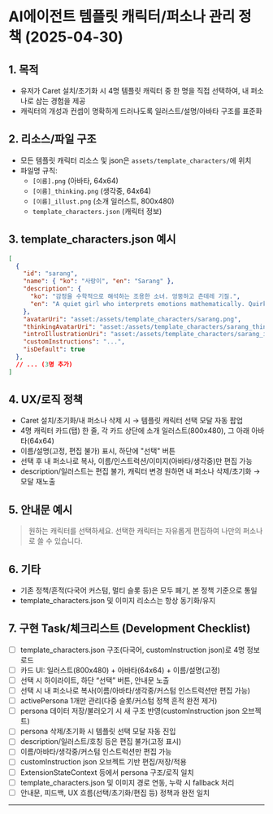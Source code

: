 # AI에이전트 템플릿 캐릭터/퍼소나 관리 정책 (2025-04-30)

## 1. 목적
- 유저가 Caret 설치/초기화 시 4명 템플릿 캐릭터 중 한 명을 직접 선택하여, 내 퍼소나로 삼는 경험을 제공
- 캐릭터의 개성과 컨셉이 명확하게 드러나도록 일러스트/설명/아바타 구조를 표준화

## 2. 리소스/파일 구조
- 모든 템플릿 캐릭터 리소스 및 json은 `assets/template_characters/`에 위치
- 파일명 규칙:
  - `[이름].png` (아바타, 64x64)
  - `[이름]_thinking.png` (생각중, 64x64)
  - `[이름]_illust.png` (소개 일러스트, 800x480)
  - `template_characters.json` (캐릭터 정보)

## 3. template_characters.json 예시
```json
[
  {
    "id": "sarang",
    "name": { "ko": "사랑이", "en": "Sarang" },
    "description": {
      "ko": "감정을 수학적으로 해석하는 조용한 소녀. 엉뚱하고 츤데레 기질.",
      "en": "A quiet girl who interprets emotions mathematically. Quirky and a bit tsundere."
    },
    "avatarUri": "asset:/assets/template_characters/sarang.png",
    "thinkingAvatarUri": "asset:/assets/template_characters/sarang_thinking.png",
    "introIllustrationUri": "asset:/assets/template_characters/sarang_illust.png",
    "customInstructions": "...",
    "isDefault": true
  },
  // ... (3명 추가)
]
```

## 4. UX/로직 정책
- Caret 설치/초기화/내 퍼소나 삭제 시 → 템플릿 캐릭터 선택 모달 자동 팝업
- 4명 캐릭터 카드(탭) 한 줄, 각 카드 상단에 소개 일러스트(800x480), 그 아래 아바타(64x64)
- 이름/설명(고정, 편집 불가) 표시, 하단에 "선택" 버튼
- 선택 후 내 퍼소나로 복사, 이름/인스트럭션/이미지(아바타/생각중)만 편집 가능
- description/일러스트는 편집 불가, 캐릭터 변경 원하면 내 퍼소나 삭제/초기화 → 모달 재노출

## 5. 안내문 예시
> 원하는 캐릭터를 선택하세요. 선택한 캐릭터는 자유롭게 편집하여 나만의 퍼소나로 쓸 수 있습니다.

## 6. 기타
- 기존 정책/흔적(다국어 커스텀, 멀티 슬롯 등)은 모두 폐기, 본 정책 기준으로 통일
- template_characters.json 및 이미지 리소스는 항상 동기화/유지

## 7. 구현 Task/체크리스트 (Development Checklist)

- [ ] template_characters.json 구조(다국어, customInstruction json)로 4명 정보 로드
- [ ] 카드 UI: 일러스트(800x480) + 아바타(64x64) + 이름/설명(고정)
- [ ] 선택 시 하이라이트, 하단 “선택” 버튼, 안내문 노출
- [ ] 선택 시 내 퍼소나로 복사(이름/아바타/생각중/커스텀 인스트럭션만 편집 가능)
- [ ] activePersona 1개만 관리(다중 슬롯/커스텀 정책 흔적 완전 제거)
- [ ] persona 데이터 저장/불러오기 시 새 구조 반영(customInstruction json 오브젝트)
- [ ] persona 삭제/초기화 시 템플릿 선택 모달 자동 진입
- [ ] description/일러스트/호칭 등은 편집 불가(고정 표시)
- [ ] 이름/아바타/생각중/커스텀 인스트럭션만 편집 가능
- [ ] customInstruction json 오브젝트 기반 편집/저장/적용
- [ ] ExtensionStateContext 등에서 persona 구조/로직 일치
- [ ] template_characters.json 및 이미지 경로 연동, 누락 시 fallback 처리
- [ ] 안내문, 피드백, UX 흐름(선택/초기화/편집 등) 정책과 완전 일치

---
